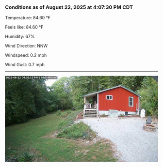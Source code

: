 ### Conditions as of August 22, 2025 at 4:07:30 PM CDT 

Temperature: 84.60 &deg;F

Feels like: 84.60 &deg;F

Humidity: 67%

Wind Direction: NNW

Windspeed: 0.2 mph

Wind Gust: 0.7 mph

---

<img src="./images/latest.jpeg"/>

